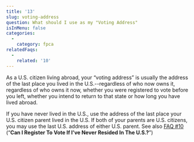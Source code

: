 ```yaml
---
title: '13'
slug: voting-address
question: What should I use as my "Voting Address"
isInMenu: false
categories:
  - 
    category: fpca
relatedFaqs:
  - 
    related: '10'
---
```

As a U.S. citizen living abroad, your “voting address” is usually the address of the last place you lived in the U.S.--regardless of who now owns it, regardless of who owns it now, whether you were registered to vote before you left, whether you intend to return to that state or how long you have lived abroad.

If you have never lived in the U.S., use the address of the last place your U.S. citizen parent lived in the U.S. If both of your parents are U.S. citizens, you may use the last U.S. address of either U.S. parent. See also [FAQ #10](/faqs/10) (“**Can I Register To Vote If I’ve Never Resided In The U.S.?**”)